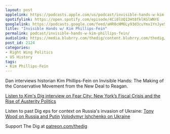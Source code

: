 ```yaml
---
layout: post
applelink: https://podcasts.apple.com/us/podcast/invisible-hands-w-kim-phillips-fein/id1043245989?i=1000552313499
spotifylink: https://open.spotify.com/episode/4Ci8lUQ13Ht8fklKGlWNYE
googlelink: https://podcasts.google.com/feed/aHR0cHM6Ly93d3cuYmx1YnJyeS5jb20vZmVlZHMvdGhlZGlnLnhtbA/episode/aHR0cHM6Ly93d3cudGhlZGlncmFkaW8uY29tLz9wPTIxMjQ?sa=X&ved=0CAUQkfYCahcKEwi44f7r1b-AAxUAAAAAHQAAAAAQNg
title: "Invisible Hands w/ Kim Phillips-Fein"
permalink: podcast/invisible-hands-w-kim-phillips-fein/
audiolink: https://media.blubrry.com/thedig/content.blubrry.com/thedig/The_Dig-EP_345-Phillips-Fein.mp3
post_id: 2124
categories: 
- Right Wing Politics
- US History
tags: 
- Kim Phillips-Fein
---
```


Dan interviews historian Kim Phillips-Fein on Invisible Hands: The Making of the Conservative Movement from the New Deal to Reagan.

[Listen to Kim's Dig interview on Fear City: New York’s Fiscal Crisis and the Rise of Austerity Politics](htttp://www.thedigradio.com/podcast/fear-city-with-kim-phillips-fein/)

Listen to past Dig eps for context on Russia's invasion of Ukraine:
[Tony Wood on Russia and Putin](http://www.thedigradio.com/podcast/russia-beyond-putin-with-tony-wood)
[Volodymyr Ishchenko on Ukraine](http://www.thedigradio.com/podcast/ukraine-w-volodymyr-ishchenko)

Support The Dig at [patreon.com/thedig](http://www.patreon.com/TheDig) 
